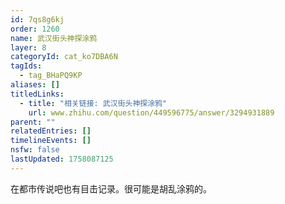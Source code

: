 ```yaml
---
id: 7qs8g6kj
order: 1260
name: 武汉街头神探涂鸦
layer: 8
categoryId: cat_ko7DBA6N
tagIds:
  - tag_BHaPQ9KP
aliases: []
titledLinks:
  - title: "相关链接: 武汉街头神探涂鸦"
    url: www.zhihu.com/question/449596775/answer/3294931889
parent: ""
relatedEntries: []
timelineEvents: []
nsfw: false
lastUpdated: 1758087125
---
```


在都市传说吧也有目击记录。很可能是胡乱涂鸦的。